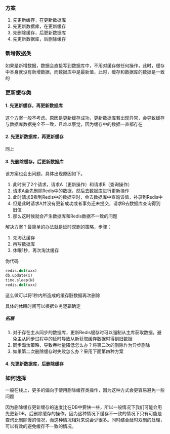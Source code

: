 ### 方案

1.   先更新缓存，在更新数据库
2.   先更新数据库，在更新缓存
3.   先删除缓存，后更新数据库
4.   先更新数据库，后删除缓存



### 新增数据类

如果是新增数据，数据会直接写到数据库中，不用对缓存做任何操作，此时，缓存中本身就没有新增数据，而数据库中是最新值，此时，缓存和数据库的数据是一致的

### 更新缓存类

#### 1. 先更新缓存，再更新数据库

这个方案一般不考虑。原因是更新缓存成功，更新数据库若出现异常，会导致缓存与数据库数据完全不一致，且难以察觉，因为缓存中的数据一直都存在

#### 2. 先更新数据库，再更新缓存

同上

#### 3. 先删除缓存，后更新数据库

该方案也会出问题，具体出现原因如下。

1.   此时来了2个请求，请求A（更新操作）和请求B（查询操作）
2.   请求A会先删除Redis中的数据，然后去数据库进行更新操作
3.   此时请求B看到Redis中的数据空时，会去数据库中查询该值，补录到Redis中
4.   但是此时请求A并没有更新成功或者事务还未提交，请求B去数据库查询得到旧值
5.   那么这时候就会产生数据库和Redis数据不一致的问题

解决方案？最简单的办法就是延时双删的策略，步骤：

1.   先淘汰缓存
2.   再写数据库
3.   休眠1秒，再次淘汰缓存

伪代码

```python
redis.del(xxx)
db.update(x)
time.sleep(N)
redis.del(xxx)
```

这么做可以将1秒内所造成的缓存脏数据再次删除

具体的休眠时间可以根据业务逻辑确定

##### 拓展

1.   对于存在主从同步的数据库，更新Redis缓存时可以强制从主库获取数据，避免主从同步过程中的延时导致从新获取缓存数据时得到旧数据
2.   同步淘汰策略，导致吞吐量降低怎么办？将第二次的删除作为异步删除
3.   如果第二次删除缓存时失败怎么办？采用下面第四种方案

#### 4. 先更新数据库，后删除缓存

### 如何选择

一般在线上，更多的偏向于使用删除缓存类操作，因为这种方式会更容易避免一些问题

因为删除缓存更新缓存的速度比在DB中要快一些，所以一般情况下我们可能会用先更新DB，后删除缓存的操作。因为这种情况下缓存不一致的情况下只有可能是查询比删除慢的情况，而这种情况相对来说会少很多。同时结合延时双删的处理，可以有效的避免缓存不一致的情况。


